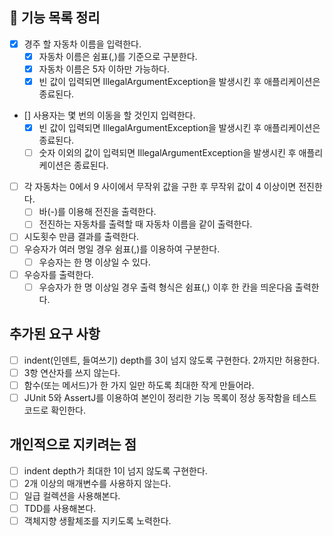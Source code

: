 ## 🚀 기능 목록 정리

- [x] 경주 할 자동차 이름을 입력한다.
    - [x] 자동차 이름은 쉼표(,)를 기준으로 구분한다.
    - [x] 자동차 이름은 5자 이하만 가능하다.
    - [x] 빈 값이 입력되면 IllegalArgumentException을 발생시킨 후 애플리케이션은 종료된다.
- [] 사용자는 몇 번의 이동을 할 것인지 입력한다.
    - [x] 빈 값이 입력되면 IllegalArgumentException을 발생시킨 후 애플리케이션은 종료된다.
    - [ ] 숫자 이외의 값이 입력되면 IllegalArgumentException을 발생시킨 후 애플리케이션은 종료된다.
- [ ] 각 자동차는 0에서 9 사이에서 무작위 값을 구한 후 무작위 값이 4 이상이면 전진한다.
    - [ ] 바(-)를 이용해 전진을 출력한다.
    - [ ] 전진하는 자동차를 출력할 때 자동차 이름을 같이 출력한다.
- [ ] 시도횟수 만큼 결과를 출력한다.
- [ ] 우승자가 여러 명일 경우 쉼표(,)를 이용하여 구분한다.
    - [ ] 우승자는 한 명 이상일 수 있다.
- [ ] 우승자를 출력한다.
    - [ ] 우승자가 한 명 이상일 경우 출력 형식은 쉼표(,) 이후 한 칸을 띄운다음 출력한다.

## 추가된 요구 사항

- [ ] indent(인덴트, 들여쓰기) depth를 3이 넘지 않도록 구현한다. 2까지만 허용한다.
- [ ] 3항 연산자를 쓰지 않는다.
- [ ] 함수(또는 메서드)가 한 가지 일만 하도록 최대한 작게 만들어라.
- [ ] JUnit 5와 AssertJ를 이용하여 본인이 정리한 기능 목록이 정상 동작함을 테스트 코드로 확인한다.

## 개인적으로 지키려는 점

- [ ] indent depth가 최대한 1이 넘지 않도록 구현한다.
- [ ] 2개 이상의 매개변수를 사용하지 않는다.
- [ ] 일급 컬렉션을 사용해본다.
- [ ] TDD를 사용해본다.
- [ ] 객체지향 생활체조를 지키도록 노력한다.
